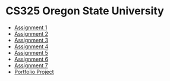 CS325 Oregon State University
================================

* [Assignment 1](./HW_2)
* [Assignment 2](./HW_3)
* [Assignment 3](./HW_4)
* [Assignment 4](./HW_5)
* [Assignment 5](./HW_6)
* [Assignment 6](./HW_7)
* [Assignment 7](./HW_8)
* [Portfolio Project](./Portfolio_Project)